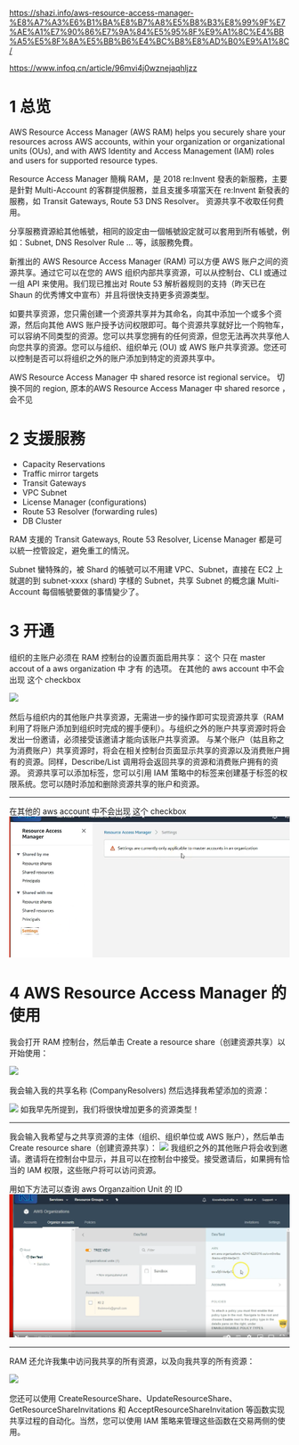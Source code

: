 https://shazi.info/aws-resource-access-manager-%E8%A7%A3%E6%B1%BA%E8%B7%A8%E5%B8%B3%E8%99%9F%E7%AE%A1%E7%90%86%E7%9A%84%E5%95%8F%E9%A1%8C%E4%BB%A5%E5%8F%8A%E5%BB%B6%E4%BC%B8%E8%AD%B0%E9%A1%8C/

https://www.infoq.cn/article/96mvi4j0wznejaqhljzz

# 1 总览 

AWS Resource Access Manager (AWS RAM) helps you securely share your resources across AWS accounts, within your organization or organizational units (OUs), and with AWS Identity and Access Management (IAM) roles and users for supported resource types.

Resource Access Manager 簡稱 RAM，是 2018 re:Invent 發表的新服務，主要是針對 Multi-Account 的客群提供服務，並且支援多項當天在 re:Invent 新發表的服務，如 Transit Gateways, Route 53 DNS Resolver。
资源共享不收取任何费用。


分享服務資源給其他帳號，相同的設定由一個帳號設定就可以套用到所有帳號，例如：Subnet, DNS Resolver Rule … 等，該服務免費。

新推出的 AWS Resource Access Manager (RAM) 可以方便 AWS 账户之间的资源共享。通过它可以在您的 AWS 组织内部共享资源，可以从控制台、CLI 或通过一组 API 来使用。我们现已推出对 Route 53 解析器规则的支持（昨天已在 Shaun 的优秀博文中宣布）并且将很快支持更多资源类型。


如要共享资源，您只需创建一个资源共享并为其命名，向其中添加一个或多个资源，然后向其他 AWS 账户授予访问权限即可。每个资源共享就好比一个购物车，可以容纳不同类型的资源。您可以共享您拥有的任何资源，但您无法再次共享他人向您共享的资源。您可以与组织、组织单元 (OU) 或 AWS 账户共享资源。您还可以控制是否可以将组织之外的账户添加到特定的资源共享中。

AWS Resource Access Manager 中 shared resorce ist regional service。  切换不同的 region, 原本的AWS Resource Access Manager 中 shared resorce ， 会不见 
# 2 支援服務

- Capacity Reservations
- Traffic mirror targets
- Transit Gateways
- VPC Subnet
- License Manager (configurations)
- Route 53 Resolver (forwarding rules)
- DB Cluster

RAM 支援的 Transit Gateways, Route 53 Resolver, License Manager 都是可以統一控管設定，避免重工的情況。

Subnet 蠻特殊的，被 Shard 的帳號可以不用建 VPC、Subnet，直接在 EC2 上就選的到 subnet-xxxx (shard) 字樣的 Subnet，共享 Subnet 的概念讓 Multi-Account 每個帳號要做的事情變少了。


# 3 开通 

组织的主账户必须在 RAM 控制台的设置页面启用共享：
这个 只在 master accout of a aws organization 中 才有 的选项。 
在其他的 aws account 中不会出现 这个 checkbox 
  

![](https://static001.infoq.cn/resource/image/c2/51/c2d5462b1ded47d0ba9a4a3df005e251.jpg)

然后与组织内的其他账户共享资源，无需进一步的操作即可实现资源共享（RAM 利用了将账户添加到组织时完成的握手便利）。与组织之外的账户共享资源时将会发出一份邀请，必须接受该邀请才能向该账户共享资源。
与某个账户（姑且称之为消费账户）共享资源时，将会在相关控制台页面显示共享的资源以及消费账户拥有的资源。同样，Describe/List 调用将会返回共享的资源和消费账户拥有的资源。
资源共享可以添加标签，您可以引用 IAM 策略中的标签来创建基于标签的权限系统。您可以随时添加和删除资源共享的账户和资源。

---


在其他的 aws account 中不会出现 这个 checkbox 
![](image/Pasted%20image%2020240302211525.png)


# 4 AWS Resource Access Manager 的使用



我会打开 RAM 控制台，然后单击 Create a resource share（创建资源共享）以开始使用：

![](https://static001.infoq.cn/resource/image/35/90/3506b5ea46386253134f52078ac82490.png)

  

我会输入我的共享名称 (CompanyResolvers) 然后选择我希望添加的资源：

  

![](https://static001.infoq.cn/resource/image/8f/b3/8f6313f17e258939b29bd5c21de822b3.png)
如我早先所提到，我们将很快增加更多的资源类型！

----


我会输入我希望与之共享资源的主体（组织、组织单位或 AWS 账户），然后单击 Create resource share（创建资源共享）：
![](https://static001.infoq.cn/resource/image/da/ca/daf68a42c3a12985409e14b72136bdca.png)
我组织之外的其他账户将会收到邀请。邀请将在控制台中显示，并且可以在控制台中接受。接受邀请后，如果拥有恰当的 IAM 权限，这些账户将可以访问资源。

用如下方法可以查询 aws Organzaition Unit 的 ID
![](image/Pasted%20image%2020240302211731.png)


---
RAM 还允许我集中访问我共享的所有资源，以及向我共享的所有资源：

![](https://static001.infoq.cn/resource/image/dd/9c/dd5e70c6d9cdb7aae524c40539fa639c.png)

您还可以使用 CreateResourceShare、UpdateResourceShare、GetResourceShareInvitations 和 AcceptResourceShareInvitation 等函数实现共享过程的自动化。当然，您可以使用 IAM 策略来管理这些函数在交易两侧的使用。